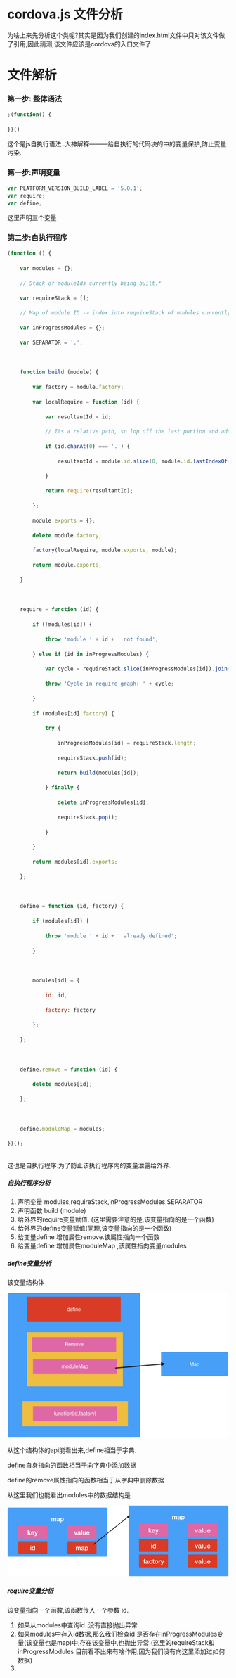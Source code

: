 # cordova.js 文件分析

为啥上来先分析这个类呢?其实是因为我们创建的index.html文件中只对该文件做了引用,因此猜测,该文件应该是cordova的入口文件了.

# 文件解析



### 第一步: 整体语法

```js
;(function() {

})()
```

这个是js自执行语法 .大神解释———给自执行的代码块的中的变量保护,防止变量污染.



###  第一步:声明变量

```js
var PLATFORM_VERSION_BUILD_LABEL = '5.0.1';
var require;
var define;

```

这里声明三个变量

### 第二步:自执行程序

```js
(function () {

​    var modules = {};

​    // Stack of moduleIds currently being built.*

​    var requireStack = [];

​    // Map of module ID -> index into requireStack of modules currently being built.*

​    var inProgressModules = {};

​    var SEPARATOR = '.';



​    function build (module) {

​        var factory = module.factory;

​        var localRequire = function (id) {

​            var resultantId = id;

​            // Its a relative path, so lop off the last portion and add the id (minus "./")*

​            if (id.charAt(0) === '.') {

​                resultantId = module.id.slice(0, module.id.lastIndexOf(SEPARATOR)) + SEPARATOR + id.slice(2);

​            }

​            return require(resultantId);

​        };

​        module.exports = {};

​        delete module.factory;

​        factory(localRequire, module.exports, module);

​        return module.exports;

​    }



​    require = function (id) {

​        if (!modules[id]) {

​            throw 'module ' + id + ' not found';

​        } else if (id in inProgressModules) {

​            var cycle = requireStack.slice(inProgressModules[id]).join('->') + '->' + id;

​            throw 'Cycle in require graph: ' + cycle;

​        }

​        if (modules[id].factory) {

​            try {

​                inProgressModules[id] = requireStack.length;

​                requireStack.push(id);

​                return build(modules[id]);

​            } finally {

​                delete inProgressModules[id];

​                requireStack.pop();

​            }

​        }

​        return modules[id].exports;

​    };



​    define = function (id, factory) {

​        if (modules[id]) {

​            throw 'module ' + id + ' already defined';

​        }



​        modules[id] = {

​            id: id,

​            factory: factory

​        };

​    };



​    define.remove = function (id) {

​        delete modules[id];

​    };



​    define.moduleMap = modules;

})();



```

这也是自执行程序.为了防止该执行程序内的变量泄露给外界.

#####  自执行程序分析

1. 声明变量 modules,requireStack,inProgressModules,SEPARATOR
2. 声明函数 build (module) 
3. 给外界的require变量赋值.  (这里需要注意的是,该变量指向的是一个函数)
4. 给外界的define变量赋值(同理,该变量指向的是一个函数)
5. 给变量define 增加属性remove.该属性指向一个函数
6. 给变量define 增加属性moduleMap ,该属性指向变量modules

##### define变量分析

该变量结构体

![](image-20190605172825999.png)

从这个结构体的api能看出来,define相当于字典.

define自身指向的函数相当于向字典中添加数据

define的remove属性指向的函数相当于从字典中删除数据



从这里我们也能看出modules中的数据结构是 

![modules结构](modules结构.png)

##### require变量分析

该变量指向一个函数,该函数传入一个参数 id.



1. 如果从modules中查询id .没有直接抛出异常
2. 如果modules中存入id数据,那么我们检查id 是否存在inProgressModules变量(该变量也是map)中,存在该变量中,也抛出异常.(这里的requireStack和inProgressModules 目前看不出来有啥作用,因为我们没有向这里添加过如何数据)
3. 















